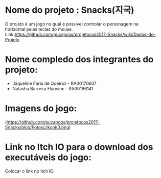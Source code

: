 # Nome do projeto : Snacks(지국)

O projeto é um jogo no qual é possivel controlar o personagem na horizontal pelas teclas do mouse. Link:https://github.com/pucspcos/projetocos2017-Snacks/wiki/Dados-do-Projeto

# Nome compledo dos integrantes do projeto:

* Jaqueline Faria de Queiroz - RA00170607
* Natasha Barreira Flausino - RA00166141

# Imagens do jogo:

(https://github.com/pucspcos/projetocos2017-Snacks/blob/Fotos/Jikook3.png)

# Link no Itch IO para o download dos executáveis do jogo:

Colocar o link no Itch IO.

